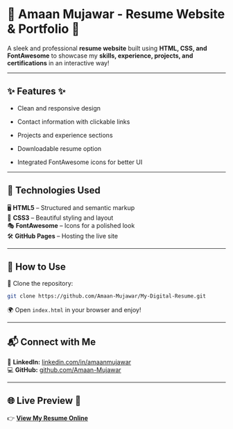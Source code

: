 
# 📝 Amaan Mujawar - Resume Website & Portfolio 🌟  

A sleek and professional **resume website** built using **HTML, CSS, and FontAwesome** to showcase my **skills, experience, projects, and certifications** in an interactive way!  

---

## ✨ Features ✨  

- Clean and responsive design

- Contact information with clickable links

- Projects and experience sections

- Downloadable resume option

- Integrated FontAwesome icons for better UI  

---

## 🔧 Technologies Used  

🖥️ **HTML5** – Structured and semantic markup  
🎨 **CSS3** – Beautiful styling and layout  
🎭 **FontAwesome** – Icons for a polished look  
🛠️ **GitHub Pages** – Hosting the live site  

---

## 📂 How to Use  

💾 Clone the repository:  
```bash
git clone https://github.com/Amaan-Mujawar/My-Digital-Resume.git
```
🌍 Open `index.html` in your browser and enjoy!  

---

## 📬 Connect with Me  
  
🔗 **LinkedIn:** [linkedin.com/in/amaanmujawar](https://www.linkedin.com/in/amaanmujawar/)  
💻 **GitHub:** [github.com/Amaan-Mujawar](https://github.com/Amaan-Mujawar)  

---

## 🌐 Live Preview 🚀  

👉 **[View My Resume Online](https://amaan-mujawar.github.io/My-Digital-Resume/)**

